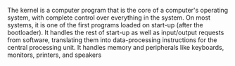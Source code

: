 The kernel is a computer program that is the core of a computer's operating system, with complete control over everything in the system.
On most systems, it is one of the first programs loaded on start-up (after the bootloader).
It handles the rest of start-up as well as input/output requests from software, translating them into data-processing instructions for the central processing unit.
It handles memory and peripherals like keyboards, monitors, printers, and speakers
